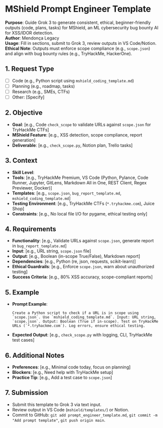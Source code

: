 # MShield Prompt Engineer Template

**Purpose**: Guide Grok 3 to generate consistent, ethical, beginner-friendly outputs (code, plans, tasks) for MShield, an ML cybersecurity bug bounty AI for XSS/IDOR detection.  
**Author**: Mendonça Legacy  
**Usage**: Fill in sections, submit to Grok 3, review outputs in VS Code/Notion.  
**Ethical Note**: Outputs must enforce scope compliance (e.g., `scope.json`) and align with bug bounty rules (e.g., TryHackMe, HackerOne).  

## 1. Request Type
- [ ] Code (e.g., Python script using `mshield_coding_template.md`)
- [ ] Planning (e.g., roadmap, tasks)
- [ ] Research (e.g., SMEs, CTFs)
- [ ] Other: [Specify]

## 2. Objective
- **Goal**: [e.g., Code `check_scope` to validate URLs against `scope.json` for TryHackMe CTFs]
- **MShield Feature**: [e.g., XSS detection, scope compliance, report generation]
- **Deliverable**: [e.g., `check_scope.py`, Notion plan, Trello tasks]

## 3. Context
- **Skill Level**: 
- **Tools**: [e.g., TryHackMe Premium, VS Code (Python, Pylance, Code Runner, Jupyter, GitLens, Markdown All in One, REST Client, Regex Previewer, Docker)]
- **Templates**: [e.g., `scope.json`, `bug_report_template.md`, `mshield_coding_template.md`]
- **Testing Environment**: [e.g., TryHackMe CTFs (`*.tryhackme.com`), Juice Shop]
- **Constraints**: [e.g., No local file I/O for pygame, ethical testing only]

## 4. Requirements
- **Functionality**: [e.g., Validate URLs against `scope.json`, generate report in `bug_report_template.md`]
- **Input**: [e.g., URL string, `scope.json` file]
- **Output**: [e.g., Boolean (in-scope True/False), Markdown report]
- **Dependencies**: [e.g., Python (re, json, requests, scikit-learn)]
- **Ethical Guardrails**: [e.g., Enforce `scope.json`, warn about unauthorized testing]
- **Success Criteria**: [e.g., 80% XSS accuracy, scope-compliant reports]

## 5. Example
- **Prompt Example**:
  ```
  Create a Python script to check if a URL is in scope using `scope.json`. Use `mshield_coding_template.md`. Input: URL string, `scope.json`. Output: Boolean (True if in-scope). Test on TryHackMe URLs (`*.tryhackme.com`). Log errors, ensure ethical testing.
  ```
- **Expected Output**: [e.g., `check_scope.py` with logging, CLI, TryHackMe test cases]

## 6. Additional Notes
- **Preferences**: [e.g., Minimal code today, focus on planning]
- **Blockers**: [e.g., Need help with TryHackMe setup]
- **Practice Tip**: [e.g., Add a test case to `scope.json`]

## 7. Submission
- Submit this template to Grok 3 via text input.
- Review output in VS Code (`mshield/templates/`) or Notion.
- Commit to GitHub: `git add prompt_engineer_template.md`, `git commit -m "Add prompt template"`, `git push origin main`.